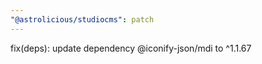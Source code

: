 ```yaml
---
"@astrolicious/studiocms": patch
---
```


fix(deps): update dependency @iconify-json/mdi to ^1.1.67
